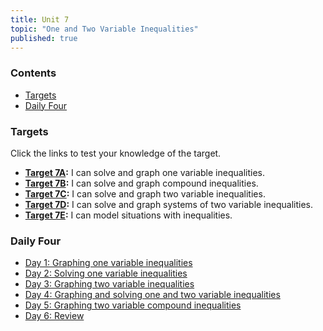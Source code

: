 ```yaml
---
title: Unit 7
topic: "One and Two Variable Inequalities"
published: true
---
```


### Contents <!-- omit in toc -->
- [Targets](#targets)
- [Daily Four](#daily-four)

### Targets

Click the links to test your knowledge of the target.

- **[Target 7A](https://goo.gl/forms/G0lPn7d1vMqZfDL82):** I can solve and graph one variable inequalities.
- **[Target 7B](https://goo.gl/forms/tXeQHdMlhRTxNZPi1):** I can solve and graph compound inequalities.
- **[Target 7C](https://goo.gl/forms/YUWobdUHeJVuOPZi1):** I can solve and graph two variable inequalities.
- **[Target 7D](https://goo.gl/forms/VuEYQkrdzGYqc3P12):** I can solve and graph systems of two variable inequalities.
- **[Target 7E](https://goo.gl/forms/287ROC8v0QusoFao1):** I can model situations with inequalities.

### Daily Four
- [Day 1: Graphing one variable inequalities](https://forms.gle/o3Cm4pWxMZZkaUvKA)
- [Day 2: Solving one variable inequalities](https://forms.gle/Uqsc1qPEZHC8fuaH7)
- [Day 3: Graphing two variable inequalities](https://forms.gle/UikjZCzwmLR87EBAA)
- [Day 4: Graphing and solving one and two variable inequalities](https://forms.gle/AenyHiHsaxbNTbVD8)
- [Day 5: Graphing two variable compound inequalities](https://forms.gle/kwbuENQwoT3cJHmH6)
- [Day 6: Review](https://forms.gle/bBWMBw3f68xES5pa9)